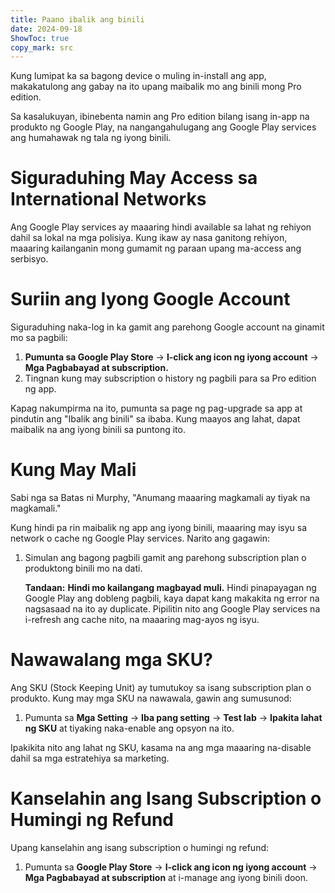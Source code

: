 ```yaml
---
title: Paano ibalik ang binili  
date: 2024-09-18  
ShowToc: true
copy_mark: src
---
```


Kung lumipat ka sa bagong device o muling in-install ang app, makakatulong ang gabay na ito upang maibalik mo ang binili mong Pro edition.

Sa kasalukuyan, ibinebenta namin ang Pro edition bilang isang in-app na produkto ng Google Play, na nangangahulugang ang Google Play services ang humahawak ng tala ng iyong binili.

# Siguraduhing May Access sa International Networks

Ang Google Play services ay maaaring hindi available sa lahat ng rehiyon dahil sa lokal na mga polisiya. Kung ikaw ay nasa ganitong rehiyon, maaaring kailanganin mong gumamit ng paraan upang ma-access ang serbisyo.

# Suriin ang Iyong Google Account

Siguraduhing naka-log in ka gamit ang parehong Google account na ginamit mo sa pagbili:

1. **Pumunta sa Google Play Store** -> **I-click ang icon ng iyong account** -> **Mga Pagbabayad at subscription.**  
2. Tingnan kung may subscription o history ng pagbili para sa Pro edition ng app.

Kapag nakumpirma na ito, pumunta sa page ng pag-upgrade sa app at pindutin ang "Ibalik ang binili" sa ibaba. Kung maayos ang lahat, dapat maibalik na ang iyong binili sa puntong ito.

# Kung May Mali

Sabi nga sa Batas ni Murphy, "Anumang maaaring magkamali ay tiyak na magkamali."

Kung hindi pa rin maibalik ng app ang iyong binili, maaaring may isyu sa network o cache ng Google Play services. Narito ang gagawin:

1. Simulan ang bagong pagbili gamit ang parehong subscription plan o produktong binili mo na dati.

   **Tandaan:** **Hindi mo kailangang magbayad muli.** Hindi pinapayagan ng Google Play ang dobleng pagbili, kaya dapat kang makakita ng error na nagsasaad na ito ay duplicate. Pipilitin nito ang Google Play services na i-refresh ang cache nito, na maaaring mag-ayos ng isyu.

# Nawawalang mga SKU?

Ang SKU (Stock Keeping Unit) ay tumutukoy sa isang subscription plan o produkto. Kung may mga SKU na nawawala, gawin ang sumusunod:

1. Pumunta sa **Mga Setting** -> **Iba pang setting** -> **Test lab** -> **Ipakita lahat ng SKU** at tiyaking naka-enable ang opsyon na ito.
   
Ipakikita nito ang lahat ng SKU, kasama na ang mga maaaring na-disable dahil sa mga estratehiya sa marketing.

# Kanselahin ang Isang Subscription o Humingi ng Refund

Upang kanselahin ang isang subscription o humingi ng refund:

1. Pumunta sa **Google Play Store** -> **I-click ang icon ng iyong account** -> **Mga Pagbabayad at subscription** at i-manage ang iyong binili doon.